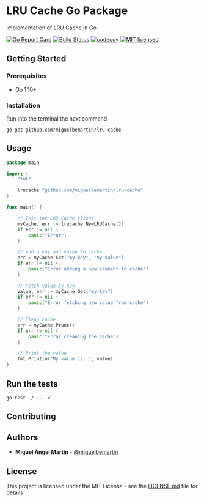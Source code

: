 # LRU Cache Go Package

Implementation of LRU Cache in Go

[![Go Report Card](https://goreportcard.com/badge/github.com/miguelbemartin/lru-cache)](https://goreportcard.com/report/github.com/miguelbemartin/lru-cache)
[![Build Status](https://travis-ci.org/miguelbemartin/lru-cache.svg?branch=master)](https://travis-ci.org/miguelbemartin/lru-cache)
[![codecov](https://codecov.io/gh/miguelbemartin/lru-cache/branch/master/graph/badge.svg)](https://codecov.io/gh/miguelbemartin/lru-cache)
[![MIT licensed](https://img.shields.io/badge/license-MIT-blue.svg)](https://raw.githubusercontent.com/miguelbemartin/lru-cache/master/LICENSE)

## Getting Started

### Prerequisites
- Go 1.10+

### Installation
Run into the terminal the next command

```
go get github.com/miguelbemartin/lru-cache
```

## Usage
```go
package main

import (
	"fmt"

	lrucache "github.com/miguelbemartin/lru-cache"
)

func main() {

	// Init the LRU Cache client
	myCache, err := lrucache.NewLRUCache(2)
	if err != nil {
		panic("Error")
	}

	// Add a key and value to cache
	err = myCache.Set("my-key", "my value")
	if err != nil {
		panic("Error adding a new element to cache")
	}

	// Fetch value by key
	value, err := myCache.Get("my-key")
	if err != nil {
		panic("Error fetching new value from cache")
	}

	// Clean cache
	err = myCache.Prune()
	if err != nil {
		panic("Error cleaning the cache")
	}

	// Print the value
	fmt.Println("My value is: ", value)
}


```

## Run the tests
```
go test ./... -v
```

## Contributing

## Authors
* **Miguel Ángel Martín** - [@miguelbemartin](https://twitter.com/miguelbemartin)

## License
This project is licensed under the MIT License - see the [LICENSE.md](LICENSE.md) file for details
